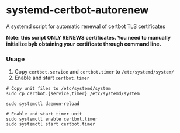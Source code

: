 # systemd-certbot-autorenew
A systemd script for automatic renewal of certbot TLS certificates

**Note: this script ONLY RENEWS certificates. You need to manually initialize byb obtaining your certificate through command line.**

### Usage

1. Copy `certbot.service` and `certbot.timer` to `/etc/systemd/system/`
2. Enable and start `certbot.timer`

```shell
# Copy unit files to /etc/systemd/system
sudo cp certbot.{service,timer} /etc/systemd/system

sudo systemctl daemon-reload

# Enable and start timer unit
sudo systemctl enable certbot.timer
sudo systemctl start certbot.timer
```
